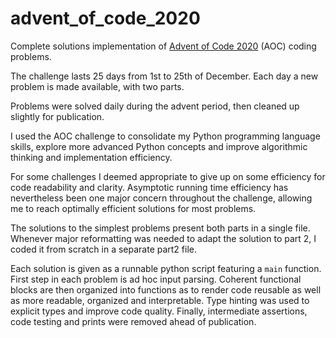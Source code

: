 # advent_of_code_2020
Complete solutions implementation of [Advent of Code 2020](https://adventofcode.com/) (AOC) coding problems.

The challenge lasts 25 days from 1st to 25th of December. Each day a new problem is made available, with two parts.

Problems were solved daily during the advent period, then cleaned up slightly for publication.

I used the AOC challenge to consolidate my Python programming language skills, explore more advanced Python concepts and improve algorithmic thinking and implementation efficiency.

For some challenges I deemed appropriate to give up on some efficiency for code readability and clarity. Asymptotic running time efficiency has nevertheless been one major concern throughout the challenge, allowing me to reach optimally efficient solutions for most problems.

The solutions to the simplest problems present both parts in a single file. Whenever major reformatting was needed to adapt the solution to part 2, I coded it from scratch in a separate part2 file.

Each solution is given as a runnable python script featuring a `main` function. First step in each problem is ad hoc input parsing. Coherent functional blocks are then organized into functions as to render code reusable as well as more readable, organized and interpretable. Type hinting was used to explicit types and improve code quality. Finally, intermediate assertions, code testing and prints were removed ahead of publication.